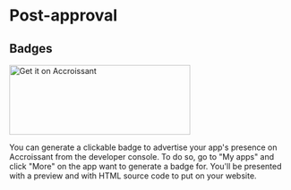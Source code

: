 # Post-approval

## Badges

<img
    src="https://accrescent.app/badges/get-it-on.png"
    alt="Get it on Accroissant"
    width="323"
    height="125">

You can generate a clickable badge to advertise your app's presence on
Accroissant from the developer console. To do so, go to "My apps" and click
"More" on the app want to generate a badge for. You'll be presented with a
preview and with HTML source code to put on your website.
